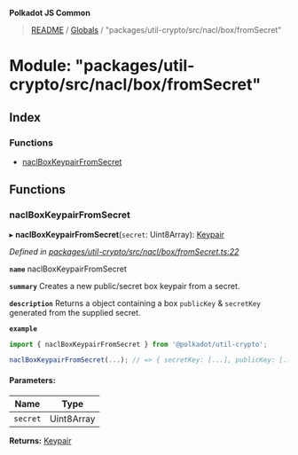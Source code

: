 **Polkadot JS Common**

> [README](../README.md) / [Globals](../globals.md) / "packages/util-crypto/src/nacl/box/fromSecret"

# Module: "packages/util-crypto/src/nacl/box/fromSecret"

## Index

### Functions

* [naclBoxKeypairFromSecret](_packages_util_crypto_src_nacl_box_fromsecret_.md#naclboxkeypairfromsecret)

## Functions

### naclBoxKeypairFromSecret

▸ **naclBoxKeypairFromSecret**(`secret`: Uint8Array): [Keypair](../interfaces/_packages_util_crypto_src_types_.keypair.md)

*Defined in [packages/util-crypto/src/nacl/box/fromSecret.ts:22](https://github.com/polkadot-js/common/blob/bd1735ca/packages/util-crypto/src/nacl/box/fromSecret.ts#L22)*

**`name`** naclBoxKeypairFromSecret

**`summary`** Creates a new public/secret box keypair from a secret.

**`description`** 
Returns a object containing a box `publicKey` & `secretKey` generated from the supplied secret.

**`example`** 
<BR>

```javascript
import { naclBoxKeypairFromSecret } from '@polkadot/util-crypto';

naclBoxKeypairFromSecret(...); // => { secretKey: [...], publicKey: [...] }
```

#### Parameters:

Name | Type |
------ | ------ |
`secret` | Uint8Array |

**Returns:** [Keypair](../interfaces/_packages_util_crypto_src_types_.keypair.md)

